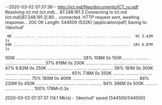 --2020-03-02 07:37:36--  http://ict.md/files/documents/ICT_ru.pdf
Resolving ict.md (ict.md)... 87.248.191.3
Connecting to ict.md (ict.md)|87.248.191.3|:80... connected.
HTTP request sent, awaiting response... 200 OK
Length: 544500 (532K) [application/pdf]
Saving to: ‘/dev/null’

     0K .......... .......... .......... .......... ..........  9% 3.42M 1s
    50K .......... .......... .......... .......... .......... 18% 6.87M 1s
   100K .......... .......... .......... .......... .......... 28%  108M 0s
   150K .......... .......... .......... .......... .......... 37%  619M 0s
   200K .......... .......... .......... .......... .......... 47% 6.82M 0s
   250K .......... .......... .......... .......... .......... 56%  181M 0s
   300K .......... .......... .......... .......... .......... 65% 7.18M 0s
   350K .......... .......... .......... .......... .......... 75%  180M 0s
   400K .......... .......... .......... .......... .......... 84%  230M 0s
   450K .......... .......... .......... .......... .......... 94%  366M 0s
   500K .......... .......... .......... .                    100%  179M=0.3s

2020-03-02 07:37:37 (14.1 Mb/s) - ‘/dev/null’ saved [544500/544500]

